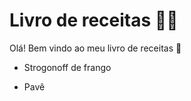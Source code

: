 # Livro de receitas :man_cook:

Olá! Bem vindo ao meu livro de receitas :wave:

- Strogonoff de frango

- Pavê

  ​